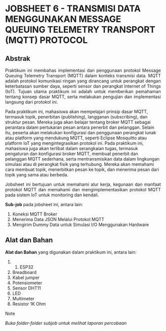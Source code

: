 # JOBSHEET 6 - TRANSMISI DATA MENGGUNAKAN MESSAGE QUEUING TELEMETRY TRANSPORT (MQTT) PROTOCOL

## Abstrak
<p align="justify">Praktikum ini membahas implementasi dan penggunaan protokol Message Queuing Telemetry Transport (MQTT) dalam konteks transmisi data. MQTT adalah protokol komunikasi ringan yang dirancang untuk perangkat dengan keterbatasan sumber daya, seperti sensor dan perangkat Internet of Things (IoT). Tujuan utama praktikum ini adalah untuk memberikan pemahaman tentang konsep dasar MQTT, serta melakukan pengujian dan implementasi langsung dari protokol ini.

Pada praktikum ini, mahasiswa akan mempelajari prinsip dasar MQTT, termasuk topik, penerbitan (publishing), langganan (subscribing), dan struktur pesan. Mereka juga akan belajar tentang broker MQTT sebagai perantara dalam pertukaran pesan antara penerbit dan pelanggan. Selain itu, peserta akan melakukan konfigurasi dan penggunaan perangkat lunak atau platform yang mendukung MQTT, seperti Eclipse Mosquitto atau platform IoT yang mengintegrasikan protokol ini. Pada praktikum ini, mahasiswa juga akan terlibat dalam serangkaian tugas, termasuk pengaturan dan konfigurasi broker MQTT, membuat penerbit dan pelanggan MQTT sederhana, serta mentransmisikan data dalam lingkungan simulasi atau di perangkat fisik yang terhubung. Mereka akan memahami cara membuat topik, menerbitkan pesan ke topik, dan menerima pesan dari topik yang sama atau berbeda.</p>

<p align="justify">Jobsheet ini bertujuan untuk memahami alur kerja, kegunaan dan manfaat protokol MQTT dan memahami dan mengimplementasikan protokol MQTT pada sistem IoT untuk monitoring dan kendali.</p>

**Sub-job** pada jobsheet ini, antara lain:
1. Koneksi MQTT Broker
2. Menerima Data JSON Melalui Protokol MQTT
3. Mengirim Dummy Data untuk Simulasi I/O Menggunakan Hardware

## Alat dan Bahan
**Alat dan Bahan** yang digunakan dalam praktikum ini, antara lain:
1) 1) ESP32
2) Breadboard
3) Kabel jumper
4) Potensiometer
5) Sensor DHT11
6) LED
7) Multimeter
8) Resistor 1K Ohm

> [!NOTE]  
> *Buka folder-folder subjob untuk melihat laporan percobaan*
